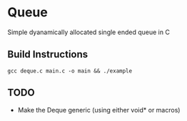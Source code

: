 # Queue

Simple dyanamically allocated single ended queue in C

## Build Instructions

```
gcc deque.c main.c -o main && ./example
```

## TODO
 - Make the Deque generic (using either void* or macros)


